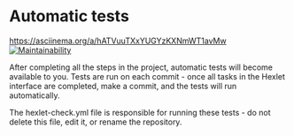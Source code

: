 # Automatic tests
https://asciinema.org/a/hATVuuTXxYUGYzKXNmWT1avMw
[![Maintainability](https://api.codeclimate.com/v1/badges/7563abdfafbfb383d5a9/maintainability)](https://codeclimate.com/github/Mintflavored/frontend-project-44/maintainability)

After completing all the steps in the project, automatic tests will become available to you. Tests are run on each commit - once all tasks in the Hexlet interface are completed, make a commit, and the tests will run automatically.

The hexlet-check.yml file is responsible for running these tests - do not delete this file, edit it, or rename the repository.
